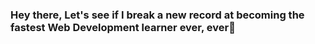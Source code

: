 ### Hey there, Let's see if I break a new record at becoming the fastest Web Development learner ever, ever👋

<!--
**NukReal/NukReal** is a ✨ _special_ ✨ repository because its `README.md` (this file) appears on your GitHub profile.

Here are some ideas to get you started:

- 🔭 I’m currently working on ... Switching my career to Web developer  
- 🌱 I’m currently learning ... HTML, CSS and JS
- 👯 I’m looking to collaborate on ... some beginers projects
- 🤔 I’m looking for help with ... GreedyA1
- 💬 Ask me about ... anything
- 📫 How to reach me: ... 
- 😄 Pronouns: ...
- ⚡ Fun fact: ... it took me 10 years, changing 4 different fields of profession to realise that web development is exactly what I'm looking for!
-->
